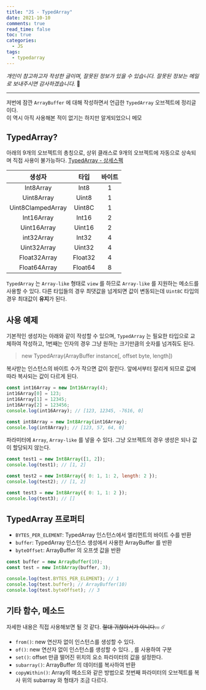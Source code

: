 ```yaml
---
title: "JS - TypedArray"
date: 2021-10-10
comments: true
read_time: false
toc: true
categories:
  - JS
tags:
  - typedarray
---
```


_개인이 참고하고자 작성한 글이며, 잘못된 정보가 있을 수 있습니다. 잘못된 정보는 메일로 보내주시면 감사하겠습니다._ 🙏

<hr/>

저번에 잠깐 `ArrayBuffer` 에 대해 작성하면서 언급한 `TypedArray` 오브젝트에 정리글이다.  
이 역시 아직 사용해본 적이 없기는 하지만 알게되었으니 메모

## TypedArray?

아래의 9개의 오브젝트의 총칭으로, 상위 클래스로 9개의 오브젝트에 자동으로 상속되며 직접 사용이 불가능하다.
[TypedArray - 상세스펙](https://262.ecma-international.org/10.0/#sec-typedarray-objects)

|      생성자       |  타입   | 바이트 |
| :---------------: | :-----: | :----: |
|     Int8Array     |  Int8   |   1    |
|    Uint8Array     |  Uint8  |   1    |
| Uint8ClampedArray | Uint8C  |   1    |
|    Int16Array     |  Int16  |   2    |
|    Uint16Array    | Uint16  |   2    |
|    int32Array     |  Int32  |   4    |
|    Uint32Array    | Uint32  |   4    |
|   Float32Array    | Float32 |   4    |
|   Float64Array    | Float64 |   8    |

`TypedArray` 는 `Array-like` 형태로 `view` 를 하므로 `Array-like` 를 지원하는 메소드를 사용할 수 있다.
다른 타입들의 경우 최댓값을 넘게되면 값이 변동되는데 `Uint8C` 타입의 경우 최대값이 **유지**가 된다.

## 사용 예제

기본적인 생성자는 아래와 같이 작성할 수 있으며, `TypedArray` 는 필요한 타입으로 교체하여 작성하고, 1번째는 인자의 경우 그냥 원하는 크기만큼의 숫자를 넘겨줘도 된다.

> new TypedArray(ArrayBuffer instance[, offset byte, length])

복사받는 인스턴스의 바이트 수가 작으면 값이 잘린다. 앞에서부터 잘리게 되므로 값에 따라 복사되는 값이 다르게 된다.

```js
const int16Array = new Int16Array(4);
int16Array[0] = 123;
int16Array[1] = 12345;
int16Array[2] = 123456;
console.log(int16Array); // [123, 12345, -7616, 0]

const int8Array = new Int8Array(int16Array);
console.log(int8Array); // [123, 57, 64, 0]
```

파라미터에 `Array`, `Array-like` 를 넣을 수 있다. 그냥 오브젝트의 경우 생성은 되나 값이 할당되지 않는다.

```js
const test1 = new Int8Array([1, 2]);
console.log(test1); // [1, 2]

const test2 = new Int8Array({ 0: 1, 1: 2, length: 2 });
console.log(test2); // [1, 2]

const test3 = new Int8Array({ 0: 1, 1: 2 });
console.log(test3); // []
```

## TypedArray 프로퍼티

- `BYTES_PER_ELEMENT`: TypedArray 인스턴스에서 엘리먼트의 바이트 수를 반환
- `buffer`: TypedArray 인스턴스 생성에서 사용한 ArrayBuffer 를 반환
- `byteOffset`: ArrayBuffer 의 오프셋 값을 반환

```js
const buffer = new ArrayBuffer(10);
const test = new Int8Array(buffer, 3);

console.log(test.BYTES_PER_ELEMENT); // 1
console.log(test.buffer); // ArrayBuffer(10)
console.log(test.byteOffset); // 3
```

## 기타 함수, 메소드

자세한 내용은 직접 사용해보면 될 것 같다. ~~절대 귀찮아서가 아니다...~~ ☄️

- `from()`: new 연산자 없이 인스턴스를 생성할 수 있다.
- `of()`: new 연산자 없이 인스턴스를 생성할 수 있다. , 를 사용하여 구분
- `set()`: offset 만큼 떨어진 위치의 요소 파라미터의 값을 설정한다.
- `subarray()`: ArrayBuffer 의 데이터를 복사하여 반환
- `copyWithin()`: Array의 메소드와 같은 방법으로 첫번째 파라미터의 오브젝트를 복사 위의 subarray 와 형태가 조금 다르다.

